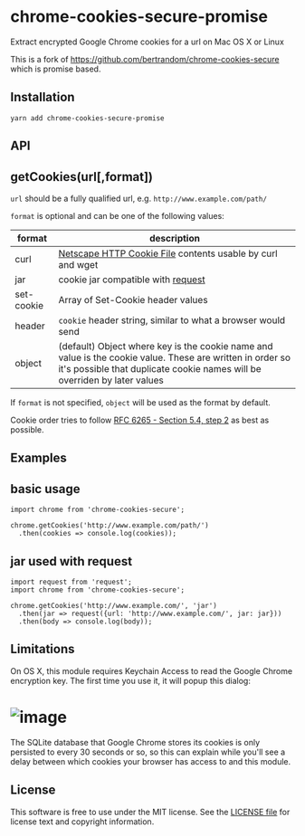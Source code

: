 # chrome-cookies-secure-promise

Extract encrypted Google Chrome cookies for a url on Mac OS X or Linux

This is a fork of https://github.com/bertrandom/chrome-cookies-secure which is
promise based.

## Installation

```
yarn add chrome-cookies-secure-promise
```

## API

getCookies(url[,format])
---------------------------------

`url` should be a fully qualified url, e.g. `http://www.example.com/path/`

`format` is optional and can be one of the following values:

format | description
------------ | -------------
curl | [Netscape HTTP Cookie File](http://curl.haxx.se/docs/http-cookies.html) contents usable by curl and wget
jar | cookie jar compatible with [request](https://www.npmjs.org/package/request)
set-cookie | Array of Set-Cookie header values
header | `cookie` header string, similar to what a browser would send
object | (default) Object where key is the cookie name and value is the cookie value. These are written in order so it's possible that duplicate cookie names will be overriden by later values

If `format` is not specified, `object` will be used as the format by default.

Cookie order tries to follow [RFC 6265 - Section 5.4, step 2](http://tools.ietf.org/html/rfc6265#section-5.4) as best as possible.

## Examples

basic usage
-----------

```
import chrome from 'chrome-cookies-secure';

chrome.getCookies('http://www.example.com/path/')
  .then(cookies => console.log(cookies));
```

jar used with request
---------------------

```
import request from 'request';
import chrome from 'chrome-cookies-secure';

chrome.getCookies('http://www.example.com/', 'jar')
  .then(jar => request({url: 'http://www.example.com/', jar: jar}))
  .then(body => console.log(body));
```

## Limitations

On OS X, this module requires Keychain Access to read the Google Chrome encryption key. The first time you use it, it will popup this dialog:

![image](https://raw.githubusercontent.com/johnf/chrome-cookies-secure-promise/gh-pages/access.png)
=======

The SQLite database that Google Chrome stores its cookies is only persisted to every 30 seconds or so, so this can explain while you'll see a delay between which cookies your browser has access to and this module.

## License

This software is free to use under the MIT license. See the [LICENSE file][] for license text and copyright information.

[LICENSE file]: https://github.com/johnf/chrome-cookies-secure-promise/blob/master/LICENSE.md
